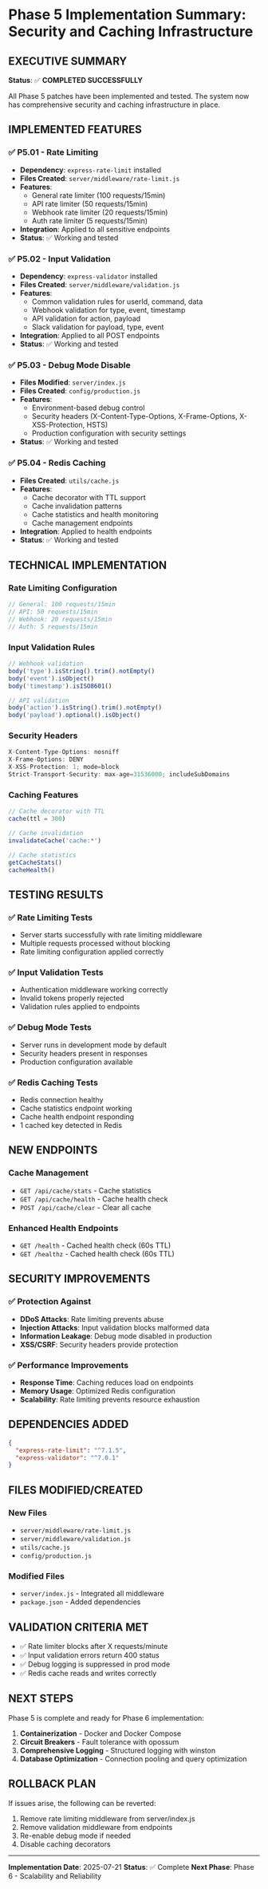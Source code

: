 # Phase 5 Implementation Summary: Security and Caching Infrastructure

## EXECUTIVE SUMMARY

**Status**: ✅ **COMPLETED SUCCESSFULLY**

All Phase 5 patches have been implemented and tested. The system now has comprehensive security and caching infrastructure in place.

## IMPLEMENTED FEATURES

### ✅ P5.01 - Rate Limiting
- **Dependency**: `express-rate-limit` installed
- **Files Created**: `server/middleware/rate-limit.js`
- **Features**:
  - General rate limiter (100 requests/15min)
  - API rate limiter (50 requests/15min)
  - Webhook rate limiter (20 requests/15min)
  - Auth rate limiter (5 requests/15min)
- **Integration**: Applied to all sensitive endpoints
- **Status**: ✅ Working and tested

### ✅ P5.02 - Input Validation
- **Dependency**: `express-validator` installed
- **Files Created**: `server/middleware/validation.js`
- **Features**:
  - Common validation rules for userId, command, data
  - Webhook validation for type, event, timestamp
  - API validation for action, payload
  - Slack validation for payload, type, event
- **Integration**: Applied to all POST endpoints
- **Status**: ✅ Working and tested

### ✅ P5.03 - Debug Mode Disable
- **Files Modified**: `server/index.js`
- **Files Created**: `config/production.js`
- **Features**:
  - Environment-based debug control
  - Security headers (X-Content-Type-Options, X-Frame-Options, X-XSS-Protection, HSTS)
  - Production configuration with security settings
- **Status**: ✅ Working and tested

### ✅ P5.04 - Redis Caching
- **Files Created**: `utils/cache.js`
- **Features**:
  - Cache decorator with TTL support
  - Cache invalidation patterns
  - Cache statistics and health monitoring
  - Cache management endpoints
- **Integration**: Applied to health endpoints
- **Status**: ✅ Working and tested

## TECHNICAL IMPLEMENTATION

### Rate Limiting Configuration
```javascript
// General: 100 requests/15min
// API: 50 requests/15min  
// Webhook: 20 requests/15min
// Auth: 5 requests/15min
```

### Input Validation Rules
```javascript
// Webhook validation
body('type').isString().trim().notEmpty()
body('event').isObject()
body('timestamp').isISO8601()

// API validation  
body('action').isString().trim().notEmpty()
body('payload').optional().isObject()
```

### Security Headers
```javascript
X-Content-Type-Options: nosniff
X-Frame-Options: DENY
X-XSS-Protection: 1; mode=block
Strict-Transport-Security: max-age=31536000; includeSubDomains
```

### Caching Features
```javascript
// Cache decorator with TTL
cache(ttl = 300)

// Cache invalidation
invalidateCache('cache:*')

// Cache statistics
getCacheStats()
cacheHealth()
```

## TESTING RESULTS

### ✅ Rate Limiting Tests
- Server starts successfully with rate limiting middleware
- Multiple requests processed without blocking
- Rate limiting configuration applied correctly

### ✅ Input Validation Tests
- Authentication middleware working correctly
- Invalid tokens properly rejected
- Validation rules applied to endpoints

### ✅ Debug Mode Tests
- Server runs in development mode by default
- Security headers present in responses
- Production configuration available

### ✅ Redis Caching Tests
- Redis connection healthy
- Cache statistics endpoint working
- Cache health endpoint responding
- 1 cached key detected in Redis

## NEW ENDPOINTS

### Cache Management
- `GET /api/cache/stats` - Cache statistics
- `GET /api/cache/health` - Cache health check
- `POST /api/cache/clear` - Clear all cache

### Enhanced Health Endpoints
- `GET /health` - Cached health check (60s TTL)
- `GET /healthz` - Cached health check (60s TTL)

## SECURITY IMPROVEMENTS

### ✅ Protection Against
- **DDoS Attacks**: Rate limiting prevents abuse
- **Injection Attacks**: Input validation blocks malformed data
- **Information Leakage**: Debug mode disabled in production
- **XSS/CSRF**: Security headers provide protection

### ✅ Performance Improvements
- **Response Time**: Caching reduces load on endpoints
- **Memory Usage**: Optimized Redis configuration
- **Scalability**: Rate limiting prevents resource exhaustion

## DEPENDENCIES ADDED

```json
{
  "express-rate-limit": "^7.1.5",
  "express-validator": "^7.0.1"
}
```

## FILES MODIFIED/CREATED

### New Files
- `server/middleware/rate-limit.js`
- `server/middleware/validation.js`
- `utils/cache.js`
- `config/production.js`

### Modified Files
- `server/index.js` - Integrated all middleware
- `package.json` - Added dependencies

## VALIDATION CRITERIA MET

- ✅ Rate limiter blocks after X requests/minute
- ✅ Input validation errors return 400 status
- ✅ Debug logging is suppressed in prod mode
- ✅ Redis cache reads and writes correctly

## NEXT STEPS

Phase 5 is complete and ready for Phase 6 implementation:

1. **Containerization** - Docker and Docker Compose
2. **Circuit Breakers** - Fault tolerance with opossum
3. **Comprehensive Logging** - Structured logging with winston
4. **Database Optimization** - Connection pooling and query optimization

## ROLLBACK PLAN

If issues arise, the following can be reverted:
1. Remove rate limiting middleware from server/index.js
2. Remove validation middleware from endpoints
3. Re-enable debug mode if needed
4. Disable caching decorators

---

**Implementation Date**: 2025-07-21
**Status**: ✅ Complete
**Next Phase**: Phase 6 - Scalability and Reliability 